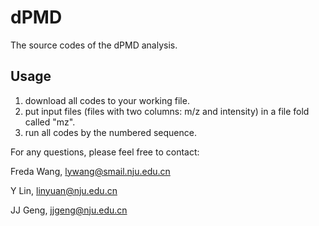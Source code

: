 # dPMD
The source codes of the dPMD analysis.

## Usage
1. download all codes to your working file.
2. put input files (files with two columns: m/z and intensity) in a file fold called "mz".
3. run all codes by the numbered sequence.

For any questions, please feel free to contact:

Freda Wang, lywang@smail.nju.edu.cn

Y Lin, linyuan@nju.edu.cn

JJ Geng, jjgeng@nju.edu.cn
